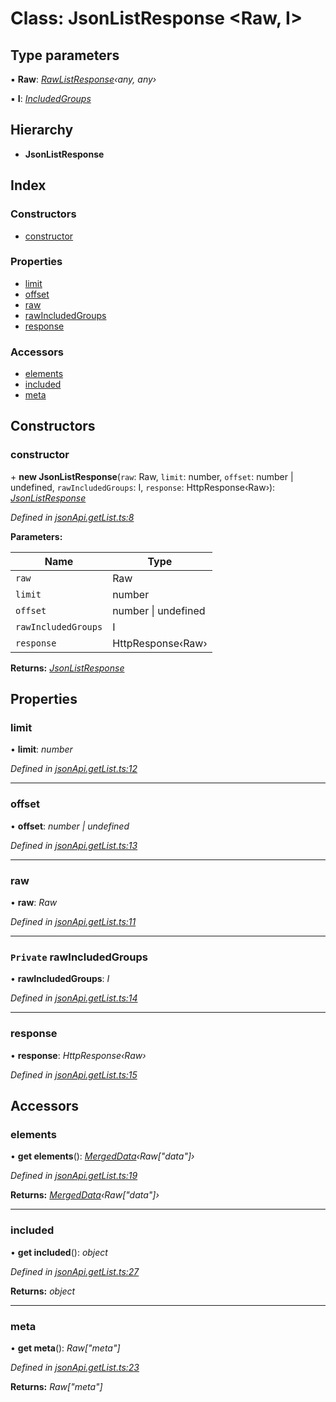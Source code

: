 # Class: JsonListResponse <**Raw, I**>

## Type parameters

▪ **Raw**: *[RawListResponse](../interfaces/rawlistresponse.md)‹any, any›*

▪ **I**: *[IncludedGroups](../README.md#includedgroups)*

## Hierarchy

* **JsonListResponse**

## Index

### Constructors

* [constructor](jsonlistresponse.md#constructor)

### Properties

* [limit](jsonlistresponse.md#limit)
* [offset](jsonlistresponse.md#offset)
* [raw](jsonlistresponse.md#raw)
* [rawIncludedGroups](jsonlistresponse.md#private-rawincludedgroups)
* [response](jsonlistresponse.md#response)

### Accessors

* [elements](jsonlistresponse.md#elements)
* [included](jsonlistresponse.md#included)
* [meta](jsonlistresponse.md#meta)

## Constructors

###  constructor

\+ **new JsonListResponse**(`raw`: Raw, `limit`: number, `offset`: number | undefined, `rawIncludedGroups`: I, `response`: HttpResponse‹Raw›): *[JsonListResponse](jsonlistresponse.md)*

*Defined in [jsonApi.getList.ts:8](https://github.com/headline-1/coolio/blob/c80476b/packages/json-api/src/jsonApi.getList.ts#L8)*

**Parameters:**

Name | Type |
------ | ------ |
`raw` | Raw |
`limit` | number |
`offset` | number &#124; undefined |
`rawIncludedGroups` | I |
`response` | HttpResponse‹Raw› |

**Returns:** *[JsonListResponse](jsonlistresponse.md)*

## Properties

###  limit

• **limit**: *number*

*Defined in [jsonApi.getList.ts:12](https://github.com/headline-1/coolio/blob/c80476b/packages/json-api/src/jsonApi.getList.ts#L12)*

___

###  offset

• **offset**: *number | undefined*

*Defined in [jsonApi.getList.ts:13](https://github.com/headline-1/coolio/blob/c80476b/packages/json-api/src/jsonApi.getList.ts#L13)*

___

###  raw

• **raw**: *Raw*

*Defined in [jsonApi.getList.ts:11](https://github.com/headline-1/coolio/blob/c80476b/packages/json-api/src/jsonApi.getList.ts#L11)*

___

### `Private` rawIncludedGroups

• **rawIncludedGroups**: *I*

*Defined in [jsonApi.getList.ts:14](https://github.com/headline-1/coolio/blob/c80476b/packages/json-api/src/jsonApi.getList.ts#L14)*

___

###  response

• **response**: *HttpResponse‹Raw›*

*Defined in [jsonApi.getList.ts:15](https://github.com/headline-1/coolio/blob/c80476b/packages/json-api/src/jsonApi.getList.ts#L15)*

## Accessors

###  elements

• **get elements**(): *[MergedData](../README.md#mergeddata)‹Raw["data"]›*

*Defined in [jsonApi.getList.ts:19](https://github.com/headline-1/coolio/blob/c80476b/packages/json-api/src/jsonApi.getList.ts#L19)*

**Returns:** *[MergedData](../README.md#mergeddata)‹Raw["data"]›*

___

###  included

• **get included**(): *object*

*Defined in [jsonApi.getList.ts:27](https://github.com/headline-1/coolio/blob/c80476b/packages/json-api/src/jsonApi.getList.ts#L27)*

**Returns:** *object*

___

###  meta

• **get meta**(): *Raw["meta"]*

*Defined in [jsonApi.getList.ts:23](https://github.com/headline-1/coolio/blob/c80476b/packages/json-api/src/jsonApi.getList.ts#L23)*

**Returns:** *Raw["meta"]*
